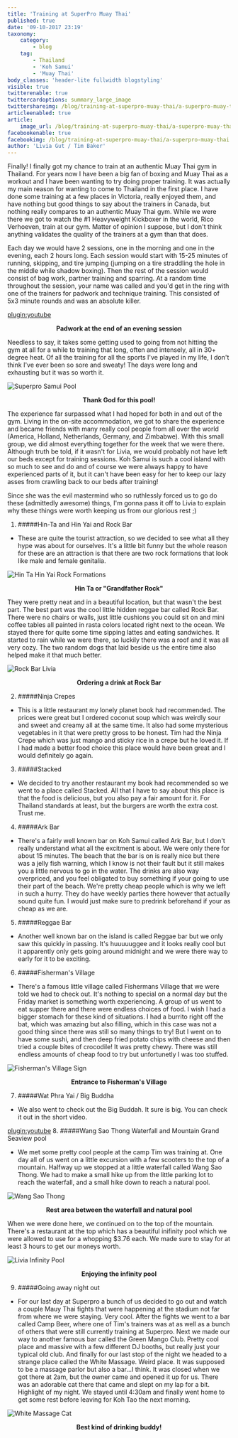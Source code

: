 ```yaml
---
title: 'Training at SuperPro Muay Thai'
published: true
date: '09-10-2017 23:19'
taxonomy:
    category:
        - blog
    tag:
        - Thailand
        - 'Koh Samui'
        - 'Muay Thai'
body_classes: 'header-lite fullwidth blogstyling'
visible: true
twitterenable: true
twittercardoptions: summary_large_image
twittershareimg: /blog/training-at-superpro-muay-thai/a-superpro-muay-thai.jpg
articleenabled: true
article:
    image_url: /blog/training-at-superpro-muay-thai/a-superpro-muay-thai.jpg
facebookenable: true
facebookimg: /blog/training-at-superpro-muay-thai/a-superpro-muay-thai.jpg
author: 'Livia Gut / Tim Baker'
---
```


Finally! I finally got my chance to train at an authentic Muay Thai gym in Thailand. For years now I have been a big fan of boxing and Muay Thai as a workout and I have been wanting to try doing proper training. It was actually my main reason for wanting to come to Thailand in the first place. I have done some training at a few places in Victoria, really enjoyed them, and have nothing but good things to say about the trainers in Canada, but nothing really compares to an authentic Muay Thai gym. While we were there we got to watch the #1 Heavyweight Kickboxer in the world, Rico Verhoeven, train at our gym. Matter of opinion I suppose, but I don't think anything validates the quality of the trainers at a gym than that does.

Each day we would have 2 sessions, one in the morning and one in the evening, each 2 hours long. Each session would start with 15-25 minutes of running, skipping, and tire jumping (jumping on a tire straddling the hole in the middle while shadow boxing). Then the rest of the session would consist of bag work, partner training and sparring. At a random time throughout the session, your name was called and you'd get in the ring with one of the trainers for padwork and technique training. This consisted of 5x3 minute rounds and was an absolute killer. 

[plugin:youtube](https://www.youtube.com/watch?v=ysM_YcSBXhY)
<p style= "text-align: center"><b>Padwork at the end of an evening session</b></p> 

Needless to say, it takes some getting used to going from not hitting the gym at all for a while to training that long, often and intensely, all in 30+ degree heat. Of all the training for all the sports I've played in my life, I don't think I've ever been so sore and sweaty! The days were long and exhausting but it was so worth it. 

![Superpro Samui Pool](superpro-pool.jpg)
<p style= "text-align: center"><b>Thank God for this pool!</b></p> 

The experience far surpassed what I had hoped for both in and out of the gym. Living in the on-site accommodation, we got to share the experience and became friends with many really cool people from all over the world (America, Holland, Netherlands, Germany, and Zimbabwe). With this small group, we did almost everything together for the week that we were there. Although truth be told, if it wasn't for Livia, we would probably not have left our beds except for training sessions. Koh Samui is such a cool island with so much to see and do and of course we were always happy to have experienced parts of it, but it can't have been easy for her to keep our lazy asses from crawling back to our beds after training! 

Since she was the evil mastermind who so ruthlessly forced us to go do these (admittedly awesome) things, I'm gonna pass it off to Livia to explain why these things were worth keeping us from our glorious rest ;)
 
1. #####Hin-Ta and Hin Yai and Rock Bar
* These are quite the tourist attraction, so we decided to see what all they hype was about for ourselves. It's a little bit funny but the whole reason for these are an attraction is that there are two rock formations that look like male and female genitalia.

![Hin Ta Hin Yai Rock Formations](hin-ta-hin-yai.jpg)
<p style= "text-align: center"><b>Hin Ta or "Grandfather Rock"</b></p> 

They were pretty neat and in a beautiful location, but that wasn't the best part. The best part was the cool little hidden reggae bar called Rock Bar. There were no chairs or walls, just little cushions you could sit on and mini coffee tables all painted in rasta colors located right next to the ocean. We stayed there for quite some time sipping lattes and eating sandwiches. It started to rain while we were there, so luckily there was a roof and it was all very cozy. The two random dogs that laid beside us the entire time also helped make it that much better. 

![Rock Bar Livia](rock-bar.jpg)
<p style= "text-align: center"><b>Ordering a drink at Rock Bar</b></p> 

2. #####Ninja Crepes
* This is a little restaurant my lonely planet book had recommended. The prices were great but I ordered coconut soup which was weirdly sour and sweet and creamy all at the same time. It also had some mysterious vegetables in it that were pretty gross to be honest. Tim had the Ninja Crepe which was just mango and sticky rice in a crepe but he loved it. If I had made a better food choice this place would have been great and I would definitely go again. 
3. #####Stacked
* We decided to try another restaurant my book had recommended so we went to a place called Stacked. All that I have to say about this place is that the food is delicious, but you also pay a fair amount for it. For Thailand standards at least, but the burgers are worth the extra cost. Trust me. 
4. #####Ark Bar
* There's a fairly well known bar on Koh Samui called Ark Bar, but I don't really understand what all the excitment is about. We were only there for about 15 minutes. The beach that the bar is on is really nice but there was a jelly fish warning, which I know is not their fault but it still makes you a little nervous to go in the water. The drinks are also way overpriced, and you feel obligated to buy something if your going to use their part of the beach. We're pretty cheap people which is why we left in such a hurry. They do have weekly parties there however that actually sound quite fun. I would just make sure to predrink beforehand if your as cheap as we are. 
5. #####Reggae Bar
* Another well known bar on the island is called Reggae bar but we only saw this quickly in passing. It's huuuuuggee and it looks really cool but it apparently only gets going around midnight and we were there way to early for it to be exciting. 
6. #####Fisherman's Village
* There's a famous little village called Fishermans Village that we were told we had to check out. It's nothing to special on a normal day but the Friday market is something worth experiencing. A group of us went to eat supper there and there were endless choices of food. I wish I had a bigger stomach for these kind of situations. I had a burrito right off the bat, which was amazing but also filling, which in this case was not a good thing since there was still so many things to try! But I went on to have some sushi, and then deep fried potato chips with cheese and then tried a couple bites of crocodile! It was pretty chewy. There was still endless amounts of cheap food to try but unfortunetly I was too stuffed. 

![Fisherman's Village Sign](fishermans-village-sign.jpg)
<p style= "text-align: center"><b>Entrance to Fisherman's Village</b></p> 

7. #####Wat Phra Yai / Big Buddha
* We also went to check out the Big Buddah. It sure is big. You can check it out in the short video. 

[plugin:youtube](https://www.youtube.com/watch?v=RlZ_RVX_5Lw)
8. #####Wang Sao Thong Waterfall and Mountain Grand Seaview pool
* We met some pretty cool people at the camp Tim was training at. One day all of us went on a little excursion with a few scooters to the top of a mountain. Halfway up we stopped at a little waterfall called Wang Sao Thong. We had to make a small hike up from the little parking lot to reach the waterfall, and a small hike down to reach a natural pool. 

![Wang Sao Thong](wang-sao-thong.jpg)
<p style= "text-align: center"><b>Rest area between the waterfall and natural pool</b></p> 

When we were done here, we continued on to the top of the mountain. There's a restaurant at the top which has a beautiful inifinity pool which we were allowed to use for a whopping $3.76 each. We made sure to stay for at least 3 hours to get our moneys worth. 

![Livia Infinity Pool](livia-pool.jpg)
<p style= "text-align: center"><b>Enjoying the infinity pool</b></p> 

9. #####Going away night out
* For our last day at Superpro a bunch of us decided to go out and watch a couple Mauy Thai fights that were happening at the stadium not far from where we were staying. Very cool. After the fights we went to a bar called Camp Beer, where one of Tim's trainers was at as well as a bunch of others that were still currently training at Superpro. Next we made our way to another famous bar called the Green Mango Club. Pretty cool place and massive with a few different DJ booths, but really just your typical old club. And finally for our last stop of the night we headed to a strange place called the White Massage. Weird place. It was supposed to be a massage parlor but also a bar...I think. It was closed when we got there at 2am, but the owner came and opened it up for us. There was an adorable cat there that came and slept on my lap for a bit. Highlight of my night. We stayed until 4:30am and finally went home to get some rest before leaving for Koh Tao the next morning. 

![White Massage Cat](white-massage-cat.jpg)
<p style= "text-align: center"><b>Best kind of drinking buddy!</b></p> 
